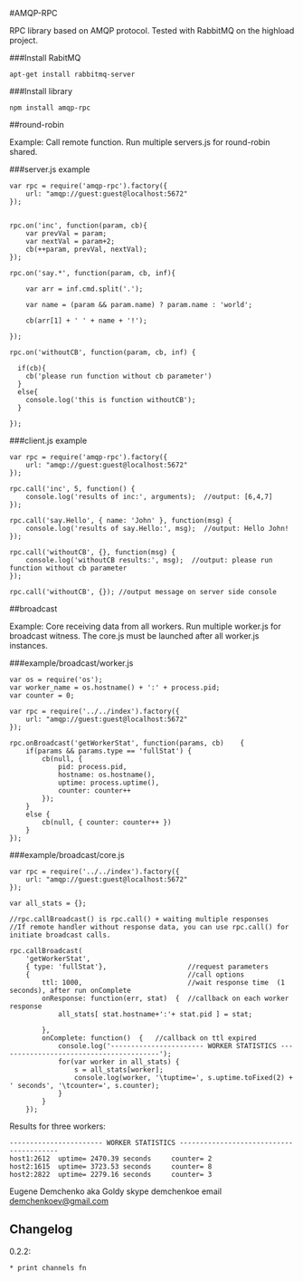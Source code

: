 
#AMQP-RPC

RPC library based on AMQP protocol.
Tested with RabbitMQ on the highload project.


###Install RabitMQ

    apt-get install rabbitmq-server

###Install library

    npm install amqp-rpc

##round-robin

Example: Call remote function.
Run multiple servers.js for round-robin shared.


###server.js example

    var rpc = require('amqp-rpc').factory({
        url: "amqp://guest:guest@localhost:5672"
    });


    rpc.on('inc', function(param, cb){
        var prevVal = param;
        var nextVal = param+2;
        cb(++param, prevVal, nextVal);
    });

    rpc.on('say.*', function(param, cb, inf){

        var arr = inf.cmd.split('.');

        var name = (param && param.name) ? param.name : 'world';

        cb(arr[1] + ' ' + name + '!');

    });

    rpc.on('withoutCB', function(param, cb, inf) {

      if(cb){
        cb('please run function without cb parameter')
      }
      else{
        console.log('this is function withoutCB');
      }

    });



###client.js example

    var rpc = require('amqp-rpc').factory({
        url: "amqp://guest:guest@localhost:5672"
    });

    rpc.call('inc', 5, function() {
        console.log('results of inc:', arguments);  //output: [6,4,7]
    });

    rpc.call('say.Hello', { name: 'John' }, function(msg) {
        console.log('results of say.Hello:', msg);  //output: Hello John!
    });

    rpc.call('withoutCB', {}, function(msg) {
        console.log('withoutCB results:', msg);  //output: please run function without cb parameter
    });

    rpc.call('withoutCB', {}); //output message on server side console


##broadcast

Example: Core receiving data from all workers.
Run multiple worker.js for broadcast witness.
The core.js must be launched after all worker.js instances.

###example/broadcast/worker.js

    var os = require('os');
    var worker_name = os.hostname() + ':' + process.pid;
    var counter = 0;

    var rpc = require('../../index').factory({
        url: "amqp://guest:guest@localhost:5672"
    });

    rpc.onBroadcast('getWorkerStat', function(params, cb)    {
        if(params && params.type == 'fullStat') {
            cb(null, {
                pid: process.pid,
                hostname: os.hostname(),
                uptime: process.uptime(),
                counter: counter++
            });
        }
        else {
            cb(null, { counter: counter++ })
        }
    });

###example/broadcast/core.js

    var rpc = require('../../index').factory({
        url: "amqp://guest:guest@localhost:5672"
    });

    var all_stats = {};

    //rpc.callBroadcast() is rpc.call() + waiting multiple responses
    //If remote handler without response data, you can use rpc.call() for initiate broadcast calls.

    rpc.callBroadcast(
        'getWorkerStat',
        { type: 'fullStat'},                    //request parameters
        {                                       //call options
            ttl: 1000,                          //wait response time  (1 seconds), after run onComplete
            onResponse: function(err, stat)  {  //callback on each worker response
                all_stats[ stat.hostname+':'+ stat.pid ] = stat;

            },
            onComplete: function()  {   //callback on ttl expired
                console.log('----------------------- WORKER STATISTICS ----------------------------------------');
                for(var worker in all_stats) {
                    s = all_stats[worker];
                    console.log(worker, '\tuptime=', s.uptime.toFixed(2) + ' seconds', '\tcounter=', s.counter);
                }
            }
        });


Results for three workers:

    ----------------------- WORKER STATISTICS ----------------------------------------
    host1:2612 	uptime= 2470.39 seconds 	counter= 2
    host2:1615 	uptime= 3723.53 seconds 	counter= 8
    host2:2822 	uptime= 2279.16 seconds 	counter= 3

Eugene Demchenko aka Goldy skype demchenkoe email demchenkoev@gmail.com



## Changelog

0.2.2:

	* print channels fn

